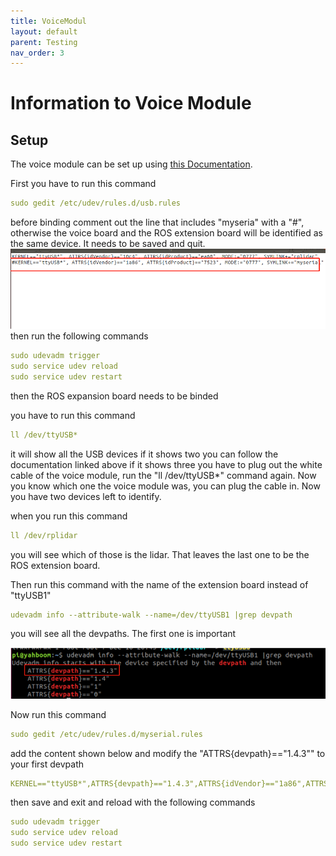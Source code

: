 ```yaml
---
title: VoiceModul
layout: default
parent: Testing
nav_order: 3
---
```

# Information to Voice Module
## Setup
The voice module can be set up using [this Documentation](http://www.yahboom.net/study/ROSMASTER-X3#!).

First you have to run this command
```yaml
sudo gedit /etc/udev/rules.d/usb.rules
```
before binding comment out the line that includes "myseria" with a "#", otherwise the voice board and the ROS extension board will be identified as the same device. It needs to be saved and quit.
![Alt text](image-2.png)
then run the following commands
```yaml
sudo udevadm trigger
sudo service udev reload
sudo service udev restart
```
then the ROS expansion board needs to be binded

you have to run this command
```yaml
ll /dev/ttyUSB*
```
it will show all the USB devices
if it shows two you can follow the documentation linked above
if it shows three you have to plug out the white cable of the voice module, run the "ll /dev/ttyUSB*" command again.
Now you know which one the voice module was, you can plug the cable in.
Now you have two devices left to identify.

when you run this command 
```yaml
ll /dev/rplidar
```
you will see which of those is the lidar.
That leaves the last one to be the ROS extension board.

Then run this command with the name of the extension board instead of "ttyUSB1"
```yaml
udevadm info --attribute-walk --name=/dev/ttyUSB1 |grep devpath
```
you will see all the devpaths. The first one is important

![Alt text](image-3.png)

Now run this command 
```yaml
sudo gedit /etc/udev/rules.d/myserial.rules
```
add the content shown below and modify the "ATTRS{devpath}=="1.4.3"" to your first devpath
```yaml
KERNEL=="ttyUSB*",ATTRS{devpath}=="1.4.3",ATTRS{idVendor}=="1a86",ATTRS{idProduct}=="7523",MODE:="0777",SYMLINK+="myserial"
```
then save and exit and reload with the following commands
```yaml
sudo udevadm trigger
sudo service udev reload
sudo service udev restart
```